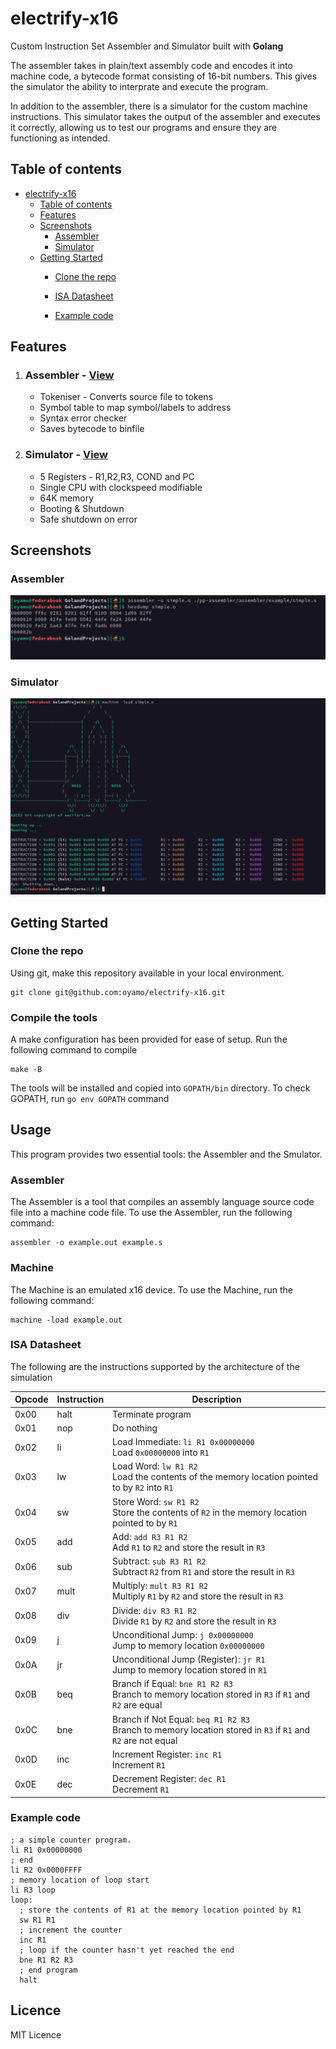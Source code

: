 # electrify-x16

Custom Instruction Set Assembler and Simulator built with **Golang**

The assembler takes in plain/text assembly code and encodes it into machine code, a bytecode format consisting of 16-bit numbers. This gives the simulator the ability to interprate and execute the program. 

In addition to the assembler, there is a simulator for the custom machine instructions. This simulator takes the output of the assembler and executes it correctly, allowing us to test our programs and ensure they are functioning as intended. 

## Table of contents
<!-- TOC -->
* [electrify-x16](#electrify-x16)
  * [Table of contents](#table-of-contents)
  * [Features](#features)
  * [Screenshots](#screenshots)
    * [Assembler](#assembler)
    * [Simulator](#simulator)
  * [Getting Started](#getting-started)
    * [Clone the repo](#clone-the-repo)

    * [ISA Datasheet](#isa-datasheet)
    * [Example code](#example-code)
<!-- TOC -->

## Features
1. ### Assembler  - [View](./assembler)
    - Tokeniser - Converts source file to tokens
    - Symbol table to map symbol/labels to address
    - Syntax error checker
    - Saves bytecode to binfile
2. ### Simulator - [View](./machine)
   - 5 Registers - R1,R2,R3, COND and PC
   - Single CPU with clockspeed modifiable
   - 64K memory
   - Booting & Shutdown
   - Safe shutdown on error

## Screenshots
### Assembler
![assembler.png](screenshots%2Fassembler.png)
### Simulator
![machine.png](screenshots%2Fmachine.png)

## Getting Started
### Clone the repo
Using git, make this repository available in your local environment.
```shell
git clone git@github.com:oyamo/electrify-x16.git
```
### Compile the tools
A make configuration has been provided for ease of setup. Run the following command to compile
```shell
make -B
```
The tools will be installed and copied into `GOPATH/bin` directory. To check GOPATH, run `go env GOPATH` command 

## Usage
This program provides two essential tools: the Assembler and the Smulator.

### Assembler
The Assembler is a tool that compiles an assembly language source code file into a machine code file. To use the Assembler, run the following command:
```shell
assembler -o example.out example.s
```

### Machine
The Machine is an emulated x16 device. To use the Machine, run the following command:
```shell
machine -load example.out
```

### ISA Datasheet
The following are the instructions supported by the architecture of the simulation

| Opcode | Instruction | Description                                                                                                    |
|--------|-------------|----------------------------------------------------------------------------------------------------------------|
| 0x00   | halt        | Terminate program                                                                                              |
| 0x01   | nop         | Do nothing                                                                                                     |
| 0x02   | li          | Load Immediate: `li R1 0x00000000`<br>Load `0x00000000` into `R1`                                              |
| 0x03   | lw          | Load Word: `lw R1 R2`<br>Load the contents of the memory location pointed to by `R2` into `R1`                 |
| 0x04   | sw          | Store Word: `sw R1 R2`<br>Store the contents of `R2` in the memory location pointed to by `R1`                 |
| 0x05   | add         | Add: `add R3 R1 R2`<br>Add `R1` to `R2` and store the result in `R3`                                           |
| 0x06   | sub         | Subtract: `sub R3 R1 R2`<br>Subtract `R2` from `R1` and store the result in `R3`                               |
| 0x07   | mult        | Multiply: `mult R3 R1 R2`<br>Multiply `R1` by `R2` and store the result in `R3`                                |
| 0x08   | div         | Divide: `div R3 R1 R2`<br>Divide `R1` by `R2` and store the result in `R3`                                     |
| 0x09   | j           | Unconditional Jump: `j 0x00000000`<br>Jump to memory location `0x00000000`                                     |
| 0x0A   | jr          | Unconditional Jump (Register): `jr R1`<br>Jump to memory location stored in `R1`                               |
| 0x0B   | beq         | Branch if Equal: `bne R1 R2 R3`<br>Branch to memory location stored in `R3` if `R1` and `R2` are equal         |
| 0x0C   | bne         | Branch if Not Equal: `beq R1 R2 R3`<br>Branch to memory location stored in `R3` if `R1` and `R2` are not equal |
| 0x0D   | inc         | Increment Register: `inc R1`<br>Increment `R1`                                                                 |
| 0x0E   | dec         | Decrement Register: `dec R1`<br>Decrement `R1`                                                                 |

### Example code
```plan9_x86
; a simple counter program.
li R1 0x00000000
; end
li R2 0x0000FFFF
; memory location of loop start
li R3 loop
loop:
  ; store the contents of R1 at the memory location pointed by R1
  sw R1 R1
  ; increment the counter
  inc R1
  ; loop if the counter hasn't yet reached the end
  bne R1 R2 R3
  ; end program
  halt
```

## Licence
MIT Licence